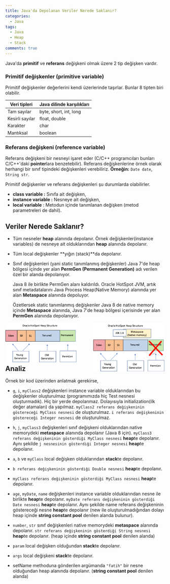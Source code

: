 ```yaml
---
title: Java'da Depolanan Veriler Nerede Saklanır?
categories:
  - Java
tags:
  - Java
  - Heap
  - Stack
comments: true  
---
```


Java'da **primitif** ve **referans** değişkeni olmak üzere 2 tip değişken vardır.<!--more-->

### Primitif değişkenler (primitive variable)
Primitif değişkenler değerlerini kendi üzerlerinde taşırlar. Bunlar 8 tipten biri olabilir.

| Veri tipleri    | Java dilinde karşılıkları      | 
| --------------- | -------------------------------|
| Tam sayılar     | byte, short, int, long         |
| Kesirli sayılar | float, double                  |
| Karakter        | char                           |
| Mantıksal       | boolean                        |


### Referans değişkeni (reference variable)
Referans değişkeni bir nesneyi işaret eder (C/C++ programcıları bunları C/C++'daki **pointer**lara benzetebilir). Referans değişkenlerine örnek olarak herhangi bir sınıf tipindeki değişkenleri verebiliriz. **Örneğin:** `Date date`, `String str`.

Primitif değişkenler ve referans değişkenleri şu durumlarda olabilirler.

* **class variable :** Sınıfa ait değişken,
* **instance variable :** Nesneye ait değişken,
* **local variable** : Metodun içinde tanımlanan değişken (metod parametreleri de dahil).

## Veriler Nerede Saklanır?

* Tüm nesneler **heap** alanında depolanır. Örnek değişkenler(instance variables) de nesneye ait olduklarından **heap** alanında depolanır.

* Tüm local değişkenler **yığın (stack)**da depolanır.

* Sınıf değişkenleri (yani static tanımlanmış değişkenler) Java 7'de heap bölgesi içinde yer alan **PermGen (Permanent Generation)** adı verilen özel bir alanda depolanıyor. 

  Java 8 ile birlikte PermGen alanı kaldırıldı. Oracle HotSpot JVM, artık sınıf metadatalarını Java Process Heap(Native Memory) alanında yer alan **Metaspace** alanında depoluyor. 
  
  Özetlersek static tanımlanmış değişkenler Java 8 de native memory içinde **Metaspace** alanında, Java 7'de heap bölgesi içerisinde yer alan **PermGen** alanında depolanıyor.
 
<img style="max-width: 45%;" align="left" src="/assets/images/permgen.png" alt="Oracle HotSpot Heap Structure"
     height="auto">

<img style="max-width: 45%;" align="right" src="/assets/images/metaspace.png" alt="JDK 1.8 Oracle HotSpot Heap Structure"
     height="auto">

<br/><br/><br/><br/><br/><br/>

## Analiz

Örnek bir kod üzerinden anlatmak gerekirse,

<code data-gist-id="8ddab996978a20b24219c28a1ec6e775" data-gist-hide-footer="false" data-gist-show-loading="false" data-gist-hide-line-numbers="false" gist-enable-cache="true"></code>
* `g`, `i`, `myClass2` değişkenleri instance variable olduklarından bu değişkenler oluşturulmaz (programımızda hiç Test nesnesi oluşturmadık). Hiç bir yerde depolanmaz. Dolayısıyla initialization(ilk değer atamaları) da yapılmaz. `myClass2 referans değişkeninin göstereceği MyClass nesnesi` de oluşturulmaz. `i referans değişkeninin göstereceği Integer nesnesi` de oluşturulmaz.

* `h`, `j`, `myClass3` değişkenleri sınıf değişkeni olduklarından native memorydeki **metaspace** alanında depolanır (Java 8 için). `myClass3 referans değişkeninin gösterdiği MyClass nesnesi` **heap**te depolanır. Aynı şekilde `j nesnesinin gösterdiği Integer nesnesi` **heap**te depolanır.

* `a`, `b` ve `myClass` local değişken olduklarından **stack**te depolanır.

* `b referans değişkeninin gösterdiği Double nesnesi` **heap**te depolanır.

* `myClass referans değişkeninin gösterdiği MyClass nesnesi` **heap**te depolanır.

* `age`, `myDate`, `name` değişkenleri instance variable olduklarından nesne ile birlikte **heap**te depolanır. `myDate referans değişkeninin gösterdiği Date nesnesi` **heap**te depolanır. Aynı şekilde name referans değişkeninin göstereceği nesne **heap**te depolanır (new ile oluşturulmadığından dolayı heap içinde **string constant pool** denilen alanda bulunur).

* `number`, `str` sınıf değişkenleri native memorydeki **metaspace** alanında depolanır. `str referans değişkeninin gösterdiği String nesnesi` **heap**te depolanır. (heap içinde **string constant pool** denilen alanda)

* `param` local değişken olduğundan **stack**te depolanır.

* `args` local değişkeni **stack**te depolanır.

* setName methoduna gönderilen argümanda `"fatih"` bir nesne olduğundan heap alanında depolanır. (**string constant pool** denilen alanda)